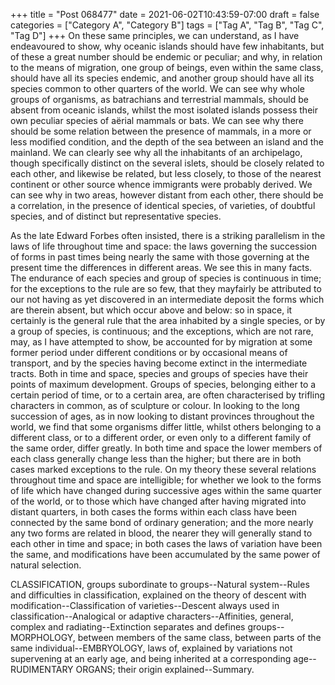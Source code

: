 +++
title = "Post 068477"
date = 2021-06-02T10:43:59-07:00
draft = false
categories = ["Category A", "Category B"]
tags = ["Tag A", "Tag B", "Tag C", "Tag D"]
+++
On these same principles, we can understand, as I have endeavoured to show, why oceanic islands should have few inhabitants, but of these a great number should be endemic or peculiar; and why, in relation to the means of migration, one group of beings, even within the same class, should have all its species endemic, and another group should have all its species common to other quarters of the world. We can see why whole groups of organisms, as batrachians and terrestrial mammals, should be absent from oceanic islands, whilst the most isolated islands possess their own peculiar species of aërial mammals or bats. We can see why there should be some relation between the presence of mammals, in a more or less modified condition, and the depth of the sea between an island and the mainland. We can clearly see why all the inhabitants of an archipelago, though specifically distinct on the several islets, should be closely related to each other, and likewise be related, but less closely, to those of the nearest continent or other source whence immigrants were probably derived. We can see why in two areas, however distant from each other, there should be a correlation, in the presence of identical species, of varieties, of doubtful species, and of distinct but representative species.

As the late Edward Forbes often insisted, there is a striking parallelism in the laws of life throughout time and space: the laws governing the succession of forms in past times being nearly the same with those governing at the present time the differences in different areas. We see this in many facts. The endurance of each species and group of species is continuous in time; for the exceptions to the rule are so few, that they mayfairly be attributed to our not having as yet discovered in an intermediate deposit the forms which are therein absent, but which occur above and below: so in space, it certainly is the general rule that the area inhabited by a single species, or by a group of species, is continuous; and the exceptions, which are not rare, may, as I have attempted to show, be accounted for by migration at some former period under different conditions or by occasional means of transport, and by the species having become extinct in the intermediate tracts. Both in time and space, species and groups of species have their points of maximum development. Groups of species, belonging either to a certain period of time, or to a certain area, are often characterised by trifling characters in common, as of sculpture or colour. In looking to the long succession of ages, as in now looking to distant provinces throughout the world, we find that some organisms differ little, whilst others belonging to a different class, or to a different order, or even only to a different family of the same order, differ greatly. In both time and space the lower members of each class generally change less than the higher; but there are in both cases marked exceptions to the rule. On my theory these several relations throughout time and space are intelligible; for whether we look to the forms of life which have changed during successive ages within the same quarter of the world, or to those which have changed after having migrated into distant quarters, in both cases the forms within each class have been connected by the same bond of ordinary generation; and the more nearly any two forms are related in blood, the nearer they will generally stand to each other in time and space; in both cases the laws of variation have been the same, and modifications have been accumulated by the same power of natural selection.

CLASSIFICATION, groups subordinate to groups--Natural system--Rules and difficulties in classification, explained on the theory of descent with modification--Classification of varieties--Descent always used in classification--Analogical or adaptive characters--Affinities, general, complex and radiating--Extinction separates and defines groups--MORPHOLOGY, between members of the same class, between parts of the same individual--EMBRYOLOGY, laws of, explained by variations not supervening at an early age, and being inherited at a corresponding age--RUDIMENTARY ORGANS; their origin explained--Summary.
